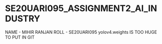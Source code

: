 # SE20UARI095_ASSIGNMENT2_AI_INDUSTRY

NAME - MIHIR RANJAN
ROLL - SE20UARI095
yolov4.weights IS TOO HUGE TO PUT IN GIT
